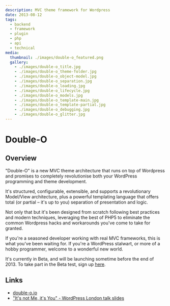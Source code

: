 ```yaml
---
description: MVC theme framework for Wordpress
date: 2013-08-12
tags:
  - backend
  - framework
  - plugin
  - php
  - api
  - technical
media:
  thumbnail: ./images/double-o_featured.png
  gallery:
    - ./images/double-o_title.jpg
    - ./images/double-o_theme-folder.jpg
    - ./images/double-o_object-model.jpg
    - ./images/double-o_separation.jpg
    - ./images/double-o_loading.jpg
    - ./images/double-o_lifecycle.jpg
    - ./images/double-o_models.jpg
    - ./images/double-o_template-main.jpg
    - ./images/double-o_template-partial.jpg
    - ./images/double-o_debugging.jpg
    - ./images/double-o_glitter.jpg
---
```


# Double-O

## Overview

"Double-O" is a new MVC theme architecture that runs on top of Wordpress and promises to completely revolutionise both your WordPress programming and theme development.

It's structured, configurable, extensible, and supports a revolutionary Model/View architecture, plus a powerful templating language that offers total (or partial – it's up to you) separation of presentation and logic.

Not only that but it's been designed from scratch following best practices and modern techniques, leveraging the best of PHP5 to eliminate the common Wordpress hacks and workarounds you've come to take for granted.

If you're a seasoned developer working with real MVC frameworks, this is what you've been waiting for. If you're a WordPress stalwart, or more of a hobby programmer, welcome to a wonderful new world.

It's currently in Beta, and will be launching sometime before the end of 2013. To take part in the Beta test, sign up [here](http://davestewart.polldaddy.com/s/double-o-beta-sign-up).

## Links

- [double-o.io](https://double-o.io)
- ["It's not Me, it's You" - WordPress London talk slides](https://skydrive.live.com/view.aspx?resid=65A55583927C4A01!159&app=PowerPoint&authkey=!AOAMS33qqpBJHc4)
